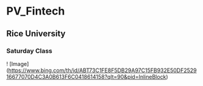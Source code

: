 # PV_Fintech 
## Rice University
### Saturday Class       
! [Image] (https://www.bing.com/th/id/ABT73C1FE8F5DB29A97C15FB932E50DF252916677070D4C3A0B613F6C0418614158?qlt=90&pid=InlineBlock)
